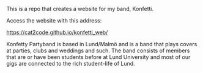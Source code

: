This is a repo that creates a website for my band, Konfetti. 

Access the website with this address:

https://cat2code.github.io/konfetti_web/

Konfetty Partyband is based in Lund/Malmö and is a band that plays covers at parties, clubs and weddings and such. 
The band consists of members that are or have been students before at Lund University and most of our gigs are connected to the rich student-life of Lund.

